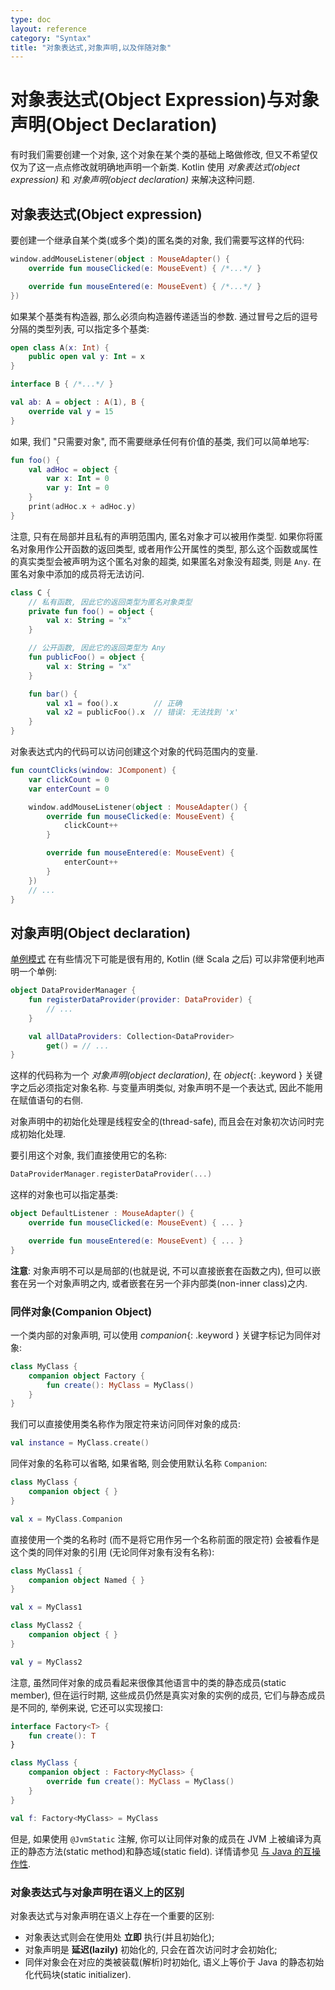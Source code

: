 ```yaml
---
type: doc
layout: reference
category: "Syntax"
title: "对象表达式,对象声明,以及伴随对象"
---
```


# 对象表达式(Object Expression)与对象声明(Object Declaration)

有时我们需要创建一个对象, 这个对象在某个类的基础上略做修改, 但又不希望仅仅为了这一点点修改就明确地声明一个新类.
Kotlin 使用 *对象表达式(object expression)* 和 *对象声明(object declaration)* 来解决这种问题.

## 对象表达式(Object expression)

要创建一个继承自某个类(或多个类)的匿名类的对象, 我们需要写这样的代码:

<div class="sample" markdown="1" theme="idea" data-highlight-only>

```kotlin
window.addMouseListener(object : MouseAdapter() {
    override fun mouseClicked(e: MouseEvent) { /*...*/ }

    override fun mouseEntered(e: MouseEvent) { /*...*/ }
})
```
</div>

如果某个基类有构造器, 那么必须向构造器传递适当的参数.
通过冒号之后的逗号分隔的类型列表, 可以指定多个基类:

<div class="sample" markdown="1" theme="idea" data-highlight-only>

```kotlin
open class A(x: Int) {
    public open val y: Int = x
}

interface B { /*...*/ }

val ab: A = object : A(1), B {
    override val y = 15
}
```
</div>

如果, 我们 "只需要对象", 而不需要继承任何有价值的基类, 我们可以简单地写:

<div class="sample" markdown="1" theme="idea" data-highlight-only>

```kotlin
fun foo() {
    val adHoc = object {
        var x: Int = 0
        var y: Int = 0
    }
    print(adHoc.x + adHoc.y)
}
```
</div>

注意, 只有在局部并且私有的声明范围内, 匿名对象才可以被用作类型.
如果你将匿名对象用作公开函数的返回类型, 或者用作公开属性的类型, 那么这个函数或属性的真实类型会被声明为这个匿名对象的超类,
如果匿名对象没有超类, 则是 `Any`. 在匿名对象中添加的成员将无法访问.

<div class="sample" markdown="1" theme="idea" data-highlight-only>

```kotlin
class C {
    // 私有函数, 因此它的返回类型为匿名对象类型
    private fun foo() = object {
        val x: String = "x"
    }

    // 公开函数, 因此它的返回类型为 Any
    fun publicFoo() = object {
        val x: String = "x"
    }

    fun bar() {
        val x1 = foo().x        // 正确
        val x2 = publicFoo().x  // 错误: 无法找到 'x'
    }
}
```
</div>

对象表达式内的代码可以访问创建这个对象的代码范围内的变量.

<div class="sample" markdown="1" theme="idea" data-highlight-only>

```kotlin
fun countClicks(window: JComponent) {
    var clickCount = 0
    var enterCount = 0

    window.addMouseListener(object : MouseAdapter() {
        override fun mouseClicked(e: MouseEvent) {
            clickCount++
        }

        override fun mouseEntered(e: MouseEvent) {
            enterCount++
        }
    })
    // ...
}
```
</div>

## 对象声明(Object declaration)

[单例模式](http://en.wikipedia.org/wiki/Singleton_pattern) 在有些情况下可能是很有用的,
Kotlin (继 Scala 之后) 可以非常便利地声明一个单例:

<div class="sample" markdown="1" theme="idea" data-highlight-only>

```kotlin
object DataProviderManager {
    fun registerDataProvider(provider: DataProvider) {
        // ...
    }

    val allDataProviders: Collection<DataProvider>
        get() = // ...
}
```
</div>

这样的代码称为一个 *对象声明(object declaration)*, 在 *object*{: .keyword } 关键字之后必须指定对象名称.
与变量声明类似, 对象声明不是一个表达式, 因此不能用在赋值语句的右侧.

对象声明中的初始化处理是线程安全的(thread-safe), 而且会在对象初次访问时完成初始化处理.

要引用这个对象, 我们直接使用它的名称:

<div class="sample" markdown="1" theme="idea" data-highlight-only>

```kotlin
DataProviderManager.registerDataProvider(...)
```
</div>

这样的对象也可以指定基类:

<div class="sample" markdown="1" theme="idea" data-highlight-only>

```kotlin
object DefaultListener : MouseAdapter() {
    override fun mouseClicked(e: MouseEvent) { ... }

    override fun mouseEntered(e: MouseEvent) { ... }
}
```
</div>

**注意**: 对象声明不可以是局部的(也就是说, 不可以直接嵌套在函数之内), 但可以嵌套在另一个对象声明之内, 或者嵌套在另一个非内部类(non-inner class)之内.


### 同伴对象(Companion Object)

一个类内部的对象声明, 可以使用 *companion*{: .keyword } 关键字标记为同伴对象:

<div class="sample" markdown="1" theme="idea" data-highlight-only>

```kotlin
class MyClass {
    companion object Factory {
        fun create(): MyClass = MyClass()
    }
}
```
</div>

我们可以直接使用类名称作为限定符来访问同伴对象的成员:

<div class="sample" markdown="1" theme="idea" data-highlight-only>

```kotlin
val instance = MyClass.create()
```
</div>

同伴对象的名称可以省略, 如果省略, 则会使用默认名称 `Companion`:

<div class="sample" markdown="1" theme="idea" data-highlight-only>

```kotlin
class MyClass {
    companion object { }
}

val x = MyClass.Companion
```
</div>

直接使用一个类的名称时 (而不是将它用作另一个名称前面的限定符) 会被看作是这个类的同伴对象的引用 (无论同伴对象有没有名称):

<div class="sample" markdown="1" theme="idea" data-highlight-only>

```kotlin
class MyClass1 {
    companion object Named { }
}

val x = MyClass1

class MyClass2 {
    companion object { }
}

val y = MyClass2
```
</div>

注意, 虽然同伴对象的成员看起来很像其他语言中的类的静态成员(static member), 但在运行时期,
这些成员仍然是真实对象的实例的成员, 它们与静态成员是不同的, 举例来说, 它还可以实现接口:

<div class="sample" markdown="1" theme="idea" data-highlight-only>

```kotlin
interface Factory<T> {
    fun create(): T
}

class MyClass {
    companion object : Factory<MyClass> {
        override fun create(): MyClass = MyClass()
    }
}

val f: Factory<MyClass> = MyClass
```
</div>

但是, 如果使用 `@JvmStatic` 注解, 你可以让同伴对象的成员在 JVM 上被编译为真正的静态方法(static method)和静态域(static field).
详情请参见 [与 Java 的互操作性](java-to-kotlin-interop.html#static-fields).


### 对象表达式与对象声明在语义上的区别

对象表达式与对象声明在语义上存在一个重要的区别:

* 对象表达式则会在使用处 **立即** 执行(并且初始化);
* 对象声明是 **延迟(lazily)** 初始化的, 只会在首次访问时才会初始化;
* 同伴对象会在对应的类被装载(解析)时初始化, 语义上等价于 Java 的静态初始化代码块(static initializer).
